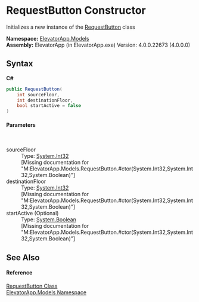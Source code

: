 # RequestButton Constructor 
 

Initializes a new instance of the <a href="T_ElevatorApp_Models_RequestButton">RequestButton</a> class

**Namespace:**&nbsp;<a href="N_ElevatorApp_Models">ElevatorApp.Models</a><br />**Assembly:**&nbsp;ElevatorApp (in ElevatorApp.exe) Version: 4.0.0.22673 (4.0.0.0)

## Syntax

**C#**<br />
``` C#
public RequestButton(
	int sourceFloor,
	int destinationFloor,
	bool startActive = false
)
```


#### Parameters
&nbsp;<dl><dt>sourceFloor</dt><dd>Type: <a href="http://msdn2.microsoft.com/en-us/library/td2s409d" target="_blank">System.Int32</a><br />\[Missing <param name="sourceFloor"/> documentation for "M:ElevatorApp.Models.RequestButton.#ctor(System.Int32,System.Int32,System.Boolean)"\]</dd><dt>destinationFloor</dt><dd>Type: <a href="http://msdn2.microsoft.com/en-us/library/td2s409d" target="_blank">System.Int32</a><br />\[Missing <param name="destinationFloor"/> documentation for "M:ElevatorApp.Models.RequestButton.#ctor(System.Int32,System.Int32,System.Boolean)"\]</dd><dt>startActive (Optional)</dt><dd>Type: <a href="http://msdn2.microsoft.com/en-us/library/a28wyd50" target="_blank">System.Boolean</a><br />\[Missing <param name="startActive"/> documentation for "M:ElevatorApp.Models.RequestButton.#ctor(System.Int32,System.Int32,System.Boolean)"\]</dd></dl>

## See Also


#### Reference
<a href="T_ElevatorApp_Models_RequestButton">RequestButton Class</a><br /><a href="N_ElevatorApp_Models">ElevatorApp.Models Namespace</a><br />